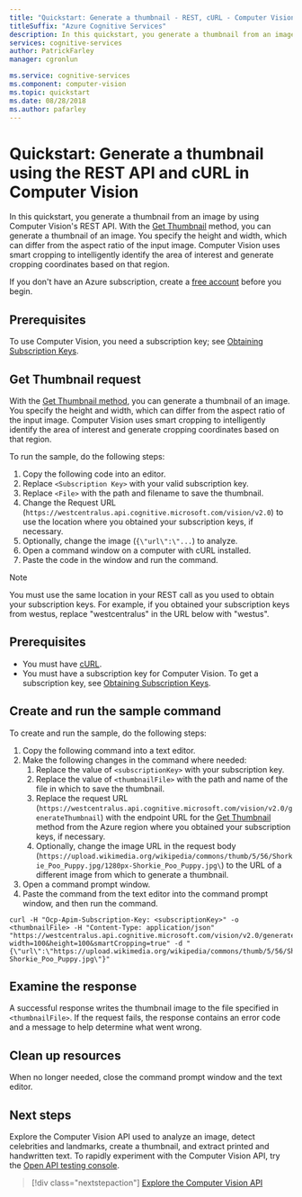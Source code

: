 ```yaml
---
title: "Quickstart: Generate a thumbnail - REST, cURL - Computer Vision"
titleSuffix: "Azure Cognitive Services"
description: In this quickstart, you generate a thumbnail from an image using the Computer Vision API with cURL.
services: cognitive-services
author: PatrickFarley
manager: cgronlun

ms.service: cognitive-services
ms.component: computer-vision
ms.topic: quickstart
ms.date: 08/28/2018
ms.author: pafarley
---
```

# Quickstart: Generate a thumbnail using the REST API and cURL in Computer Vision

In this quickstart, you generate a thumbnail from an image by using Computer Vision's REST API. With the [Get Thumbnail](https://westcentralus.dev.cognitive.microsoft.com/docs/services/5adf991815e1060e6355ad44/operations/56f91f2e778daf14a499e1fb) method, you can generate a thumbnail of an image. You specify the height and width, which can differ from the aspect ratio of the input image. Computer Vision uses smart cropping to intelligently identify the area of interest and generate cropping coordinates based on that region.

If you don't have an Azure subscription, create a [free account](https://azure.microsoft.com/free/ai/?ref=microsoft.com&utm_source=microsoft.com&utm_medium=docs&utm_campaign=cognitive-services) before you begin.

## Prerequisites

To use Computer Vision, you need a subscription key; see [Obtaining Subscription Keys](../Vision-API-How-to-Topics/HowToSubscribe.md).

## Get Thumbnail request

With the [Get Thumbnail method](https://westus.dev.cognitive.microsoft.com/docs/services/5adf991815e1060e6355ad44/operations/56f91f2e778daf14a499e1fb), you can generate a thumbnail of an image. You specify the height and width, which can differ from the aspect ratio of the input image. Computer Vision uses smart cropping to intelligently identify the area of interest and generate cropping coordinates based on that region.

To run the sample, do the following steps:

1. Copy the following code into an editor.
1. Replace `<Subscription Key>` with your valid subscription key.
1. Replace `<File>` with the path and filename to save the thumbnail.
1. Change the Request URL (`https://westcentralus.api.cognitive.microsoft.com/vision/v2.0`) to use the location where you obtained your subscription keys, if necessary.
1. Optionally, change the image (`{\"url\":\"...`) to analyze.
1. Open a command window on a computer with cURL installed.
1. Paste the code in the window and run the command.

>[!NOTE]
>You must use the same location in your REST call as you used to obtain your subscription keys. For example, if you obtained your subscription keys from westus, replace "westcentralus" in the URL below with "westus".

## Prerequisites

- You must have [cURL](https://curl.haxx.se/windows).
- You must have a subscription key for Computer Vision. To get a subscription key, see [Obtaining Subscription Keys](../Vision-API-How-to-Topics/HowToSubscribe.md).

## Create and run the sample command

To create and run the sample, do the following steps:

1. Copy the following command into a text editor.
1. Make the following changes in the command where needed:
    1. Replace the value of `<subscriptionKey>` with your subscription key.
    1. Replace the value of `<thumbnailFile>` with the path and name of the file in which to save the thumbnail.
    1. Replace the request URL (`https://westcentralus.api.cognitive.microsoft.com/vision/v2.0/generateThumbnail`) with the endpoint URL for the [Get Thumbnail](https://westcentralus.dev.cognitive.microsoft.com/docs/services/5adf991815e1060e6355ad44/operations/56f91f2e778daf14a499e1fb) method from the Azure region where you obtained your subscription keys, if necessary.
    1. Optionally, change the image URL in the request body (`https://upload.wikimedia.org/wikipedia/commons/thumb/5/56/Shorkie_Poo_Puppy.jpg/1280px-Shorkie_Poo_Puppy.jpg\`) to the URL of a different image from which to generate a thumbnail.
1. Open a command prompt window.
1. Paste the command from the text editor into the command prompt window, and then run the command.

```console
curl -H "Ocp-Apim-Subscription-Key: <subscriptionKey>" -o <thumbnailFile> -H "Content-Type: application/json" "https://westcentralus.api.cognitive.microsoft.com/vision/v2.0/generateThumbnail?width=100&height=100&smartCropping=true" -d "{\"url\":\"https://upload.wikimedia.org/wikipedia/commons/thumb/5/56/Shorkie_Poo_Puppy.jpg/1280px-Shorkie_Poo_Puppy.jpg\"}"
```

## Examine the response

A successful response writes the thumbnail image to the file specified in `<thumbnailFile>`. If the request fails, the response contains an error code and a message to help determine what went wrong.

## Clean up resources

When no longer needed, close the command prompt window and the text editor.

## Next steps

Explore the Computer Vision API used to analyze an image, detect celebrities and landmarks, create a thumbnail, and extract printed and handwritten text. To rapidly experiment with the Computer Vision API, try the [Open API testing console](https://westcentralus.dev.cognitive.microsoft.com/docs/services/5adf991815e1060e6355ad44/operations/56f91f2e778daf14a499e1fa/console).

> [!div class="nextstepaction"]
> [Explore the Computer Vision API](https://westus.dev.cognitive.microsoft.com/docs/services/5adf991815e1060e6355ad44)
